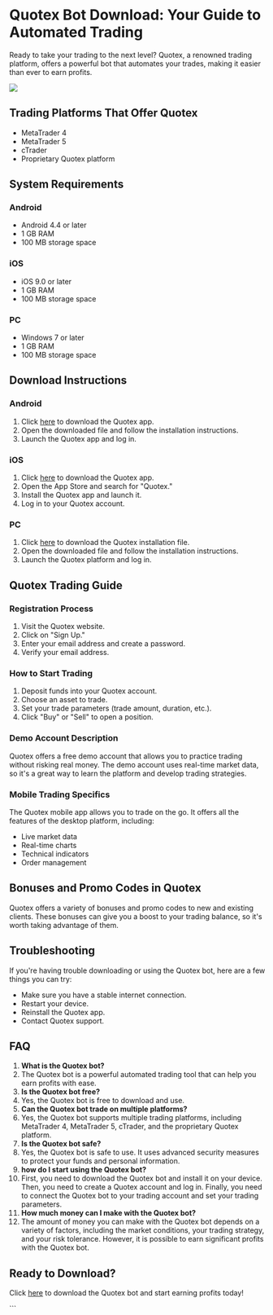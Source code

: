 # Quotex Bot Download: Your Guide to Automated Trading

Ready to take your trading to the next level? Quotex, a renowned trading
platform, offers a powerful bot that automates your trades, making it
easier than ever to earn profits.

[![](https://static.quotex.io/files/4_en/300_250.jpg)](https://traff.sbs/brokerqxlid)

## Trading Platforms That Offer Quotex

-   MetaTrader 4
-   MetaTrader 5
-   cTrader
-   Proprietary Quotex platform

## System Requirements

### Android

-   Android 4.4 or later
-   1 GB RAM
-   100 MB storage space

### iOS

-   iOS 9.0 or later
-   1 GB RAM
-   100 MB storage space

### PC

-   Windows 7 or later
-   1 GB RAM
-   100 MB storage space

## Download Instructions

### Android

1.  Click [here](\%22https://traff.sbs/brokerqxlid\%22) to download the
    Quotex app.
2.  Open the downloaded file and follow the installation instructions.
3.  Launch the Quotex app and log in.

### iOS

1.  Click [here](\%22https://traff.sbs/brokerqxlid\%22) to download the
    Quotex app.
2.  Open the App Store and search for "Quotex."
3.  Install the Quotex app and launch it.
4.  Log in to your Quotex account.

### PC

1.  Click [here](\%22https://traff.sbs/brokerqxlid\%22) to download the
    Quotex installation file.
2.  Open the downloaded file and follow the installation instructions.
3.  Launch the Quotex platform and log in.

## Quotex Trading Guide

### Registration Process

1.  Visit the Quotex website.
2.  Click on "Sign Up."
3.  Enter your email address and create a password.
4.  Verify your email address.

### How to Start Trading

1.  Deposit funds into your Quotex account.
2.  Choose an asset to trade.
3.  Set your trade parameters (trade amount, duration, etc.).
4.  Click "Buy" or "Sell" to open a position.

### Demo Account Description

Quotex offers a free demo account that allows you to practice trading
without risking real money. The demo account uses real-time market data,
so it\'s a great way to learn the platform and develop trading
strategies.

### Mobile Trading Specifics

The Quotex mobile app allows you to trade on the go. It offers all the
features of the desktop platform, including:

-   Live market data
-   Real-time charts
-   Technical indicators
-   Order management

## Bonuses and Promo Codes in Quotex

Quotex offers a variety of bonuses and promo codes to new and existing
clients. These bonuses can give you a boost to your trading balance, so
it\'s worth taking advantage of them.

## Troubleshooting

If you\'re having trouble downloading or using the Quotex bot, here are
a few things you can try:

-   Make sure you have a stable internet connection.
-   Restart your device.
-   Reinstall the Quotex app.
-   Contact Quotex support.

## FAQ

1.  **What is the Quotex bot?**
2.  The Quotex bot is a powerful automated trading tool that can help
    you earn profits with ease.
3.  **Is the Quotex bot free?**
4.  Yes, the Quotex bot is free to download and use.
5.  **Can the Quotex bot trade on multiple platforms?**
6.  Yes, the Quotex bot supports multiple trading platforms, including
    MetaTrader 4, MetaTrader 5, cTrader, and the proprietary Quotex
    platform.
7.  **Is the Quotex bot safe?**
8.  Yes, the Quotex bot is safe to use. It uses advanced security
    measures to protect your funds and personal information.
9.  **how do I start using the Quotex bot?**
10. First, you need to download the Quotex bot and install it on your
    device. Then, you need to create a Quotex account and log in.
    Finally, you need to connect the Quotex bot to your trading account
    and set your trading parameters.
11. **How much money can I make with the Quotex bot?**
12. The amount of money you can make with the Quotex bot depends on a
    variety of factors, including the market conditions, your trading
    strategy, and your risk tolerance. However, it is possible to earn
    significant profits with the Quotex bot.

## Ready to Download?

Click [here](\%22https://traff.sbs/brokerqxlid\%22) to download the
Quotex bot and start earning profits today!

\`\`\`

